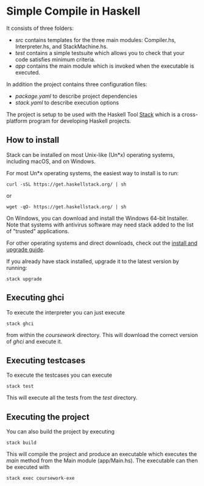 # Simple Compile in Haskell

It consists of three folders:
- *src* contains templates for the three main modules: Compiler.hs, Interpreter.hs, and StackMachine.hs.
- *test* contains a simple testsuite which allows you to check that your code satisfies minimum criteria.
- *app* contains the main module which is invoked when the executable is executed.

In addition the project contains three configuration files:
- *package.yaml* to describe project dependencies
- *stack.yaml* to describe execution options

The project is setup to be used with the Haskell Tool [Stack](https://docs.haskellstack.org/en/stable/README/) which is a cross-platform program for developing Haskell projects.

## How to install

Stack can be installed on most Unix-like (Un*x) operating systems, including macOS, and on Windows.

For most Un*x operating systems, the easiest way to install is to run:

    curl -sSL https://get.haskellstack.org/ | sh

or

    wget -qO- https://get.haskellstack.org/ | sh

On Windows, you can download and install the Windows 64-bit Installer.
Note that systems with antivirus software may need stack added to the list of "trusted" applications.

For other operating systems and direct downloads, check out the [install and upgrade guide](https://docs.haskellstack.org/en/stable/install_and_upgrade/).

If you already have stack installed, upgrade it to the latest version by running:
    
    stack upgrade

## Executing ghci

To execute the interpreter you can just execute

    stack ghci

from within the *coursework* directory.
This will download the correct version of *ghci* and execute it.

## Executing testcases

To execute the testcases you can execute

    stack test

This will execute all the tests from the *test* directory.

## Executing the project

You can also build the project by executing

    stack build

This will compile the project and produce an executable which executes the *main* method from the Main module (app/Main.hs).
The executable can then be executed with
    
    stack exec coursework-exe
